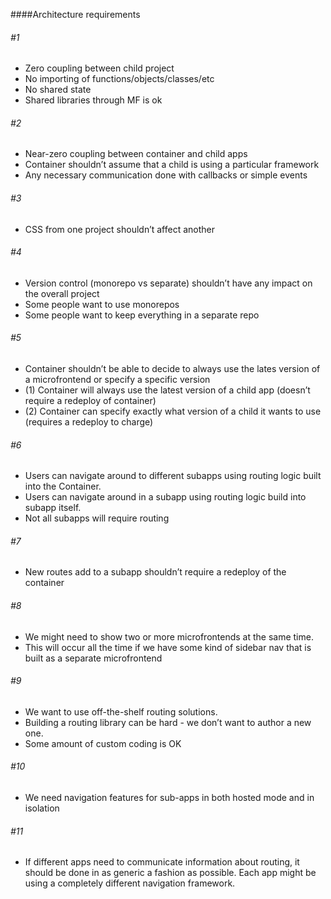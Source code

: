 ####Architecture requirements

###### #1
- Zero coupling between child project
- No importing of functions/objects/classes/etc
- No shared state
- Shared libraries through MF is ok

###### #2
- Near-zero coupling between container and child apps
- Container shouldn’t assume that a child is using a particular framework
- Any necessary communication done with callbacks or simple events

###### #3
- CSS from one project shouldn’t affect another

###### #4
- Version control (monorepo vs separate) shouldn’t have any impact on the overall project
- Some people want to use monorepos
- Some people want to keep everything in a separate repo

###### #5
- Container shouldn’t be able to decide to always use the lates version of a microfrontend or specify a specific version
- (1) Container will always use the latest version of a child app (doesn’t require a redeploy of container)
- (2) Container can specify exactly what version of a child it wants to use (requires a redeploy to charge)

###### #6
- Users can navigate around to different subapps using routing logic built into the Container.
- Users can navigate around in a subapp using routing logic build into subapp itself.
- Not all subapps will require routing

###### #7
- New routes add to a subapp shouldn’t require a redeploy of the container

###### #8
- We might need to show two or more microfrontends at the same time.
- This will occur all the time if we have some kind of sidebar nav that is built as a separate microfrontend

###### #9
- We want to use off-the-shelf routing solutions.
- Building a routing library can be hard - we don’t want to author a new one.
- Some amount of custom coding is OK

###### #10
- We need navigation features for sub-apps in both hosted mode and in isolation

###### #11
- If different apps need to communicate information about routing, it should be done in as generic a fashion as possible.
Each app might be using a completely different navigation framework.